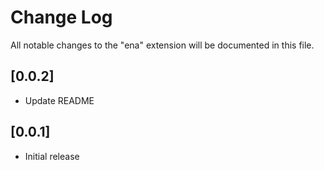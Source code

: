 # Change Log

All notable changes to the "ena" extension will be documented in this file.

## [0.0.2]

- Update README

## [0.0.1]

- Initial release
